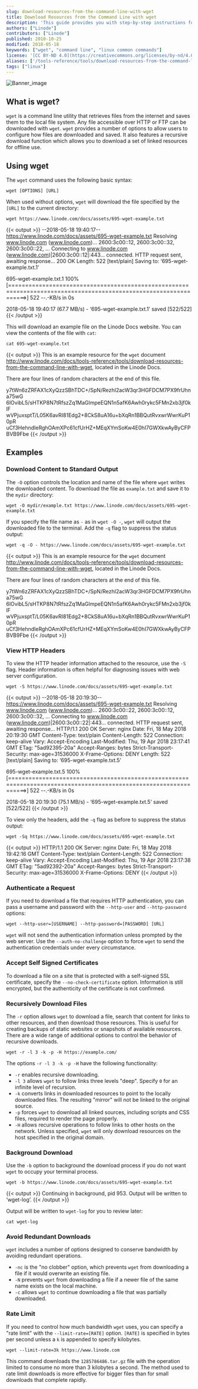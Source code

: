 ```yaml
---
slug: download-resources-from-the-command-line-with-wget
title: Download Resources from the Command Line with wget
description: 'This guide provides you with step-by-step instructions for using the wget command to download files from the Internet or your network via the command line interface.'
authors: ["Linode"]
contributors: ["Linode"]
published: 2010-10-25
modified: 2018-05-18
keywords: ["wget", "command line", "linux common commands"]
license: '[CC BY-ND 4.0](https://creativecommons.org/licenses/by-nd/4.0)'
aliases: ['/tools-reference/tools/download-resources-from-the-command-line-with-wget/','/linux-tools/common-commands/wget/']
tags: ["linux"]
---
```


![Banner_image](Download_Resources_from_the_Command_Line_with_wget_smg.jpg)

## What is wget?

`wget` is a command line utility that retrieves files from the internet and saves them to the local file system. Any file accessible over HTTP or FTP can be downloaded with `wget`. `wget` provides a number of options to allow users to configure how files are downloaded and saved. It also features a recursive download function which allows you to download a set of linked resources for offline use.

## Using wget

The `wget` command uses the following basic syntax:

    wget [OPTIONS] [URL]

When used without options, `wget` will download the file specified by the `[URL]` to the current directory:

    wget https://www.linode.com/docs/assets/695-wget-example.txt

{{< output >}}
--2018-05-18 19:40:17--  https://www.linode.com/docs/assets/695-wget-example.txt
Resolving www.linode.com (www.linode.com)... 2600:3c00::12, 2600:3c00::32, 2600:3c00::22, ...
Connecting to www.linode.com (www.linode.com)|2600:3c00::12|:443... connected.
HTTP request sent, awaiting response... 200 OK
Length: 522 [text/plain]
Saving to: ‘695-wget-example.txt.1’

695-wget-example.txt.1                              100%[=================================================================================================================>]     522  --.-KB/s    in 0s

2018-05-18 19:40:17 (67.7 MB/s) - ‘695-wget-example.txt.1’ saved [522/522]
{{< /output >}}

This will download an example file on the Linode Docs website. You can view the contents of the file with `cat`:

    cat 695-wget-example.txt

{{< output >}}
This is an example resource for the `wget` document
<http://www.linode.com/docs/tools-reference/tools/download-resources-from-the-command-line-with-wget>, located
in the Linode Docs.

There are four lines of random characters at the end of this file.

y7tWn6zZRFAX1cXyQzzSBhTDC+/SpN/RezhI2acW3qr3HGFDCM7PX9frUhna75wG
6lOvibL5/sHTKP8N7tRfszZq1MaGlmpeEQN1n5afK6Awh0rykc5FMn2xb3jf0klF
wVPjuxsptT/L05K6avRI81Edg2+8CkS8uA16u+bXqRn1BBQutRvxwrWwrKuP10pR
uCf3HehndIeRghOAmXPc61cfUrHZ+MEqXYmSoKw4E0hI7GWXkwAyByCFPBVB9Fbe
{{< /output >}}

## Examples

### Download Content to Standard Output

The `-O` option controls the location and name of the file where `wget` writes the downloaded content. To download the file as `example.txt` and save it to the `mydir` directory:

    wget -O mydir/example.txt https://www.linode.com/docs/assets/695-wget-example.txt

If you specify the file name as `-` as in `wget -O -`, `wget` will output the downloaded file to the terminal. Add the `-q` flag to suppress the status output:

    wget -q -O - https://www.linode.com/docs/assets/695-wget-example.txt

{{< output >}}
This is an example resource for the `wget` document
<http://www.linode.com/docs/tools-reference/tools/download-resources-from-the-command-line-with-wget>, located
in the Linode Docs.

There are four lines of random characters at the end of this file.

y7tWn6zZRFAX1cXyQzzSBhTDC+/SpN/RezhI2acW3qr3HGFDCM7PX9frUhna75wG
6lOvibL5/sHTKP8N7tRfszZq1MaGlmpeEQN1n5afK6Awh0rykc5FMn2xb3jf0klF
wVPjuxsptT/L05K6avRI81Edg2+8CkS8uA16u+bXqRn1BBQutRvxwrWwrKuP10pR
uCf3HehndIeRghOAmXPc61cfUrHZ+MEqXYmSoKw4E0hI7GWXkwAyByCFPBVB9Fbe
{{< /output >}}

### View HTTP Headers

To view the HTTP header information attached to the resource, use the `-S` flag. Header information is often helpful for diagnosing issues with web server configuration.

    wget -S https://www.linode.com/docs/assets/695-wget-example.txt

{{< output >}}
--2018-05-18 20:19:30--  https://www.linode.com/docs/assets/695-wget-example.txt
Resolving www.linode.com (www.linode.com)... 2600:3c00::22, 2600:3c00::12, 2600:3c00::32, ...
Connecting to www.linode.com (www.linode.com)|2600:3c00::22|:443... connected.
HTTP request sent, awaiting response...
  HTTP/1.1 200 OK
  Server: nginx
  Date: Fri, 18 May 2018 20:19:30 GMT
  Content-Type: text/plain
  Content-Length: 522
  Connection: keep-alive
  Vary: Accept-Encoding
  Last-Modified: Thu, 19 Apr 2018 23:17:41 GMT
  ETag: "5ad92395-20a"
  Accept-Ranges: bytes
  Strict-Transport-Security: max-age=31536000
  X-Frame-Options: DENY
Length: 522 [text/plain]
Saving to: ‘695-wget-example.txt.5’

695-wget-example.txt.5                              100%[=================================================================================================================>]     522  --.-KB/s    in 0s

2018-05-18 20:19:30 (75.1 MB/s) - ‘695-wget-example.txt.5’ saved [522/522]
{{< /output >}}

To view only the headers, add the `-q` flag as before to suppress the status output:

    wget -Sq https://www.linode.com/docs/assets/695-wget-example.txt

{{< output >}}
HTTP/1.1 200 OK
Server: nginx
Date: Fri, 18 May 2018 19:42:16 GMT
Content-Type: text/plain
Content-Length: 522
Connection: keep-alive
Vary: Accept-Encoding
Last-Modified: Thu, 19 Apr 2018 23:17:38 GMT
ETag: "5ad92392-20a"
Accept-Ranges: bytes
Strict-Transport-Security: max-age=31536000
X-Frame-Options: DENY
{{< /output >}}

### Authenticate a Request

If you need to download a file that requires HTTP authentication, you can pass a username and password with the `--http-user` and `--http-password` options:

    wget --http-user=[USERNAME] --http-password=[PASSWORD] [URL]

`wget` will not send the authentication information unless prompted by the web server. Use the `--auth-no-challenge` option to force `wget` to send the authentication credentials under every circumstance.

### Accept Self Signed Certificates

To download a file on a site that is protected with a self-signed SSL certificate, specify the `--no-check-certificate` option.
Information is still encrypted, but the authenticity of the certificate is not confirmed.

### Recursively Download Files

The `-r` option allows `wget` to download a file, search that content for links to other resources, and then download those resources. This is useful for creating backups of static websites or snapshots of available resources. There are a wide range of additional options to control the behavior of recursive downloads.

    wget -r -l 3 -k -p -H https://example.com/

The options `-r -l 3 -k -p -H` have the following functionality:

-   `-r` enables recursive downloading.
-   `-l 3` allows `wget` to follow links three levels "deep". Specify `0` for an infinite level of recursion.
-   `-k` converts links in downloaded resources to point to the locally downloaded files. The resulting "mirror" will not be linked to the original source.
-   `-p` forces `wget` to download all linked sources, including scripts and CSS files, required to render the page properly.
-   `-H` allows recursive operations to follow links to other hosts on the network. Unless specified, `wget` will only download resources on the host specified in the original domain.

### Background Download

Use the `-b` option to background the download process if you do not want `wget` to occupy your terminal process.

    wget -b https://www.linode.com/docs/assets/695-wget-example.txt

{{< output >}}
Continuing in background, pid 953.
Output will be written to ‘wget-log’.
{{< /output >}}

Output will be written to `wget-log` for you to review later:

    cat wget-log

### Avoid Redundant Downloads

`wget` includes a number of options designed to conserve bandwidth by avoiding redundant operations.

-   `-nc` is the "no clobber" option, which prevents `wget` from downloading a file if it would overwrite an existing file.
-   `-N` prevents `wget` from downloading a file if a newer file of the same name exists on the local machine.
-   `-c` allows `wget` to continue downloading a file that was partially downloaded.

### Rate Limit

If you need to control how much bandwidth `wget` uses, you can specify a "rate limit" with the `--limit-rate=[RATE]` option. `[RATE]` is specified in bytes per second unless a `k` is appended to specify kilobytes.

    wget --limit-rate=3k https://www.linode.com

This command downloads the `1285786486.tar.gz` file with the operation limited to consume no more than 3 kilobytes a second. The method used to rate limit downloads is more effective for bigger files than for small downloads that complete rapidly.

